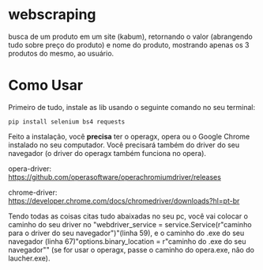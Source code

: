 # webscraping

busca de um produto em um site (kabum), retornando o valor (abrangendo tudo sobre preço do produto) e nome do produto, mostrando apenas os 3 produtos do mesmo, ao usuário.

#           Como Usar

Primeiro de tudo, instale as lib usando o seguinte comando no seu terminal:

```pip install selenium bs4 requests```

Feito a instalação, você **precisa** ter o operagx, opera ou o Google Chrome instalado no seu computador. Você precisará também do driver do seu navegador (o driver do operagx também funciona no opera). 

opera-driver:
https://github.com/operasoftware/operachromiumdriver/releases

chrome-driver:
https://developer.chrome.com/docs/chromedriver/downloads?hl=pt-br

Tendo todas as coisas citas tudo abaixadas no seu pc, você vai colocar o caminho do seu driver no "webdriver_service = service.Service(r"caminho para o driver do seu navegador")"(linha 59), e o caminho do .exe do seu navegador (linha 67)"options.binary_location = r"caminho do .exe do seu navegador"" (se for usar o operagx, passe o caminho do opera.exe, não do laucher.exe).
